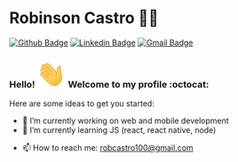# Robinson Castro :man_technologist:

[![Github Badge](https://img.shields.io/badge/-Github-000?style=flat-square&logo=Github&logoColor=white&link=https://github.com/lucasgdb)](https://github.com/RobinsonCastro)
[![Linkedin Badge](https://img.shields.io/badge/-LinkedIn-blue?style=flat-square&logo=Linkedin&logoColor=white&link=https://www.linkedin.com/in/rebeccamanzi/)](https://https://www.linkedin.com/in/robinson-castro-094b05a3/)
[![Gmail Badge](https://img.shields.io/badge/-Gmail-c14438?style=flat-square&logo=Gmail&logoColor=white&link=mailto:rebeccamanzi@gmail.com)](mailto:robcastro100@gmail.com)

### Hello! <img style="margin: 0 auto" src="https://github.com/ABSphreak/ABSphreak/blob/master/gifs/Hi.gif" height="50"> Welcome to my profile :octocat:

<!--
**RobinsonCastro/RobinsonCastro** is a ✨ _special_ ✨ repository because its `README.md` (this file) appears on your GitHub profile. -->

Here are some ideas to get you started:

- 🔭 I’m currently working on web and mobile development
- 🌱 I’m currently learning JS (react, react native, node)
<!-- - 👯 I’m looking to collaborate on  -->
<!-- - 🤔 I’m looking for help with -->
<!-- - 💬 Ask me about ... -->
- 📫 How to reach me: robcastro100@gmail.com
<!-- - 😄 Pronouns: ... -->
<!-- - ⚡ Fun fact: ... -->

